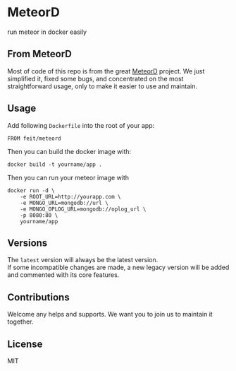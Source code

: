 # MeteorD
run meteor in docker easily

## From MeteorD
Most of code of this repo is from the great [MeteorD](https://github.com/kadirahq/meteord) project. We just simplified it, fixed some bugs, and concentrated on the most straightforward usage, only to make it easier to use and maintain.

## Usage
Add following `Dockerfile` into the root of your app:

``````
FROM feit/meteord
``````

Then you can build the docker image with:

``````
docker build -t yourname/app .
``````

Then you can run your meteor image with

``````
docker run -d \
    -e ROOT_URL=http://yourapp.com \
    -e MONGO_URL=mongodb://url \
    -e MONGO_OPLOG_URL=mongodb://oplog_url \
    -p 8080:80 \
    yourname/app
``````

## Versions
The `latest` version will always be the latest version.  
If some incompatible changes are made, a new legacy version will be added and commented with its core features.

## Contributions
Welcome any helps and supports. We want you to join us to maintain it together.

## License
MIT
